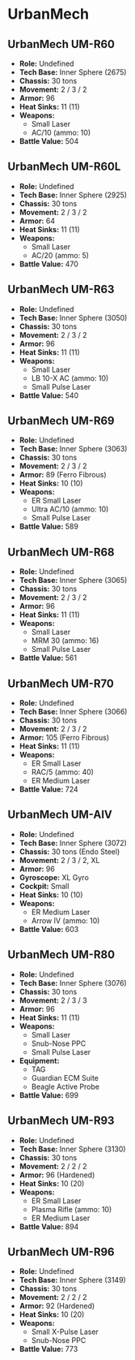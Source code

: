 # UrbanMech
## UrbanMech UM-R60
- **Role:** Undefined
- **Tech Base:** Inner Sphere (2675)
- **Chassis:** 30 tons
- **Movement:** 2 / 3 / 2
- **Armor:** 96
- **Heat Sinks:** 11 (11)
- **Weapons:**
  - Small Laser
  - AC/10 (ammo: 10)
- **Battle Value:** 504

## UrbanMech UM-R60L
- **Role:** Undefined
- **Tech Base:** Inner Sphere (2925)
- **Chassis:** 30 tons
- **Movement:** 2 / 3 / 2
- **Armor:** 64
- **Heat Sinks:** 11 (11)
- **Weapons:**
  - Small Laser
  - AC/20 (ammo: 5)
- **Battle Value:** 470

## UrbanMech UM-R63
- **Role:** Undefined
- **Tech Base:** Inner Sphere (3050)
- **Chassis:** 30 tons
- **Movement:** 2 / 3 / 2
- **Armor:** 96
- **Heat Sinks:** 11 (11)
- **Weapons:**
  - Small Laser
  - LB 10-X AC (ammo: 10)
  - Small Pulse Laser
- **Battle Value:** 540

## UrbanMech UM-R69
- **Role:** Undefined
- **Tech Base:** Inner Sphere (3063)
- **Chassis:** 30 tons
- **Movement:** 2 / 3 / 2
- **Armor:** 89 (Ferro Fibrous)
- **Heat Sinks:** 10 (10)
- **Weapons:**
  - ER Small Laser
  - Ultra AC/10 (ammo: 10)
  - Small Pulse Laser
- **Battle Value:** 589

## UrbanMech UM-R68
- **Role:** Undefined
- **Tech Base:** Inner Sphere (3065)
- **Chassis:** 30 tons
- **Movement:** 2 / 3 / 2
- **Armor:** 96
- **Heat Sinks:** 11 (11)
- **Weapons:**
  - Small Laser
  - MRM 30 (ammo: 16)
  - Small Pulse Laser
- **Battle Value:** 561

## UrbanMech UM-R70
- **Role:** Undefined
- **Tech Base:** Inner Sphere (3066)
- **Chassis:** 30 tons
- **Movement:** 2 / 3 / 2
- **Armor:** 105 (Ferro Fibrous)
- **Heat Sinks:** 11 (11)
- **Weapons:**
  - ER Small Laser
  - RAC/5 (ammo: 40)
  - ER Medium Laser
- **Battle Value:** 724

## UrbanMech UM-AIV
- **Role:** Undefined
- **Tech Base:** Inner Sphere (3072)
- **Chassis:** 30 tons (Endo Steel)
- **Movement:** 2 / 3 / 2, XL
- **Armor:** 96
- **Gyroscope:** XL Gyro
- **Cockpit:** Small
- **Heat Sinks:** 10 (10)
- **Weapons:**
  - ER Medium Laser
  - Arrow IV (ammo: 10)
- **Battle Value:** 603

## UrbanMech UM-R80
- **Role:** Undefined
- **Tech Base:** Inner Sphere (3076)
- **Chassis:** 30 tons
- **Movement:** 2 / 3 / 3
- **Armor:** 96
- **Heat Sinks:** 11 (11)
- **Weapons:**
  - Small Laser
  - Snub-Nose PPC
  - Small Pulse Laser
- **Equipment:**
  - TAG
  - Guardian ECM Suite
  - Beagle Active Probe
- **Battle Value:** 699

## UrbanMech UM-R93
- **Role:** Undefined
- **Tech Base:** Inner Sphere (3130)
- **Chassis:** 30 tons
- **Movement:** 2 / 2 / 2
- **Armor:** 96 (Hardened)
- **Heat Sinks:** 10 (20)
- **Weapons:**
  - ER Small Laser
  - Plasma Rifle (ammo: 10)
  - ER Medium Laser
- **Battle Value:** 894

## UrbanMech UM-R96
- **Role:** Undefined
- **Tech Base:** Inner Sphere (3149)
- **Chassis:** 30 tons
- **Movement:** 2 / 2 / 2
- **Armor:** 92 (Hardened)
- **Heat Sinks:** 10 (20)
- **Weapons:**
  - Small X-Pulse Laser
  - Snub-Nose PPC
- **Battle Value:** 773

